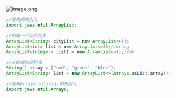 ![image.png](https://obsidian-1326430649.cos.ap-chongqing.myqcloud.com/pic/202405091240070.png)

```java
//使用前先引入
import java.util.ArrayList;
```

```java
//创建一个空的列表
ArrayList<String> cityList = new ArrayList<>();
ArrayList<int> list = new ArrayList<>();//wrong
ArrayList<Integer> list1 = new ArrayList<>();//ok
```

```java
//从数组创建列表
String[] array = {"red", "green", "blue"};  
ArrayList<String> list = new ArrayList<>(Arrays.asList(array));
```

```java
//使用Arrays.asList()前先引入
import java.util.Arrays;
```



